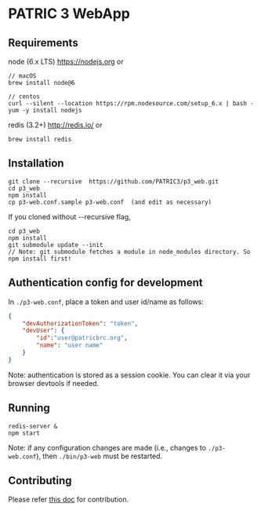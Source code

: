 # PATRIC 3 WebApp


## Requirements

node   (6.x LTS) https://nodejs.org or 

```
// macOS
brew install node@6

// centos
curl --silent --location https://rpm.nodesource.com/setup_6.x | bash -
yum -y install nodejs
```

redis  (3.2+) http://redis.io/ or
```
brew install redis
```


## Installation

```
git clone --recursive  https://github.com/PATRIC3/p3_web.git
cd p3_web
npm install
cp p3-web.conf.sample p3-web.conf  (and edit as necessary)
```

If you cloned without --recursive flag,
```
cd p3_web
npm install
git submodule update --init
// Note: git submodule fetches a module in node_modules directory. So npm install first!
```

## Authentication config for development

In `./p3-web.conf`, place a token and user id/name as follows:

``` json
{
    "devAuthorizationToken": "token",
    "devUser": {
        "id":"user@patricbrc.org",
        "name": "user name"
    }
}
```

Note: authentication is stored as a session cookie.  You can clear it via your browser devtools if needed.

## Running

```
redis-server &
npm start 
```

Note: if any configuration changes are made (i.e., changes to `./p3-web.conf`), then `./bin/p3-web` must be restarted.  


## Contributing

Please refer [this doc](CONTRIBUTING.md) for contribution.

